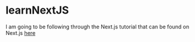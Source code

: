 # learnNextJS
I am going to be following through the Next.js tutorial that can be found on Next.js [here](https://nextjs.org/learn/dashboard-app)
